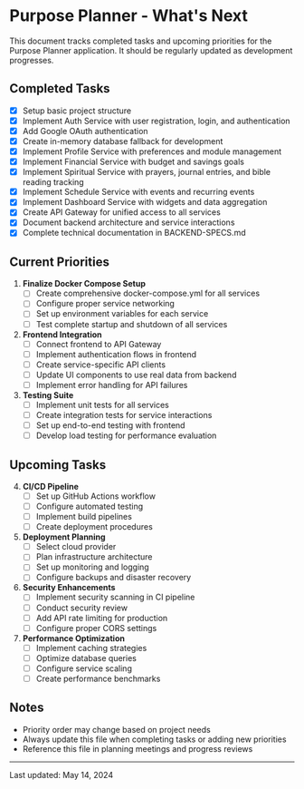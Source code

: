 # Purpose Planner - What's Next

This document tracks completed tasks and upcoming priorities for the Purpose Planner application. It should be regularly updated as development progresses.

## Completed Tasks

- [x] Setup basic project structure
- [x] Implement Auth Service with user registration, login, and authentication
- [x] Add Google OAuth authentication
- [x] Create in-memory database fallback for development
- [x] Implement Profile Service with preferences and module management
- [x] Implement Financial Service with budget and savings goals
- [x] Implement Spiritual Service with prayers, journal entries, and bible reading tracking
- [x] Implement Schedule Service with events and recurring events
- [x] Implement Dashboard Service with widgets and data aggregation
- [x] Create API Gateway for unified access to all services
- [x] Document backend architecture and service interactions
- [x] Complete technical documentation in BACKEND-SPECS.md

## Current Priorities

1. **Finalize Docker Compose Setup**
   - [ ] Create comprehensive docker-compose.yml for all services
   - [ ] Configure proper service networking
   - [ ] Set up environment variables for each service
   - [ ] Test complete startup and shutdown of all services

2. **Frontend Integration**
   - [ ] Connect frontend to API Gateway
   - [ ] Implement authentication flows in frontend
   - [ ] Create service-specific API clients
   - [ ] Update UI components to use real data from backend
   - [ ] Implement error handling for API failures

3. **Testing Suite**
   - [ ] Implement unit tests for all services
   - [ ] Create integration tests for service interactions
   - [ ] Set up end-to-end testing with frontend
   - [ ] Develop load testing for performance evaluation

## Upcoming Tasks

4. **CI/CD Pipeline**
   - [ ] Set up GitHub Actions workflow
   - [ ] Configure automated testing
   - [ ] Implement build pipelines
   - [ ] Create deployment procedures

5. **Deployment Planning**
   - [ ] Select cloud provider
   - [ ] Plan infrastructure architecture
   - [ ] Set up monitoring and logging
   - [ ] Configure backups and disaster recovery

6. **Security Enhancements**
   - [ ] Implement security scanning in CI pipeline
   - [ ] Conduct security review
   - [ ] Add API rate limiting for production
   - [ ] Configure proper CORS settings

7. **Performance Optimization**
   - [ ] Implement caching strategies
   - [ ] Optimize database queries
   - [ ] Configure service scaling
   - [ ] Create performance benchmarks

## Notes

- Priority order may change based on project needs
- Always update this file when completing tasks or adding new priorities
- Reference this file in planning meetings and progress reviews

---

Last updated: May 14, 2024